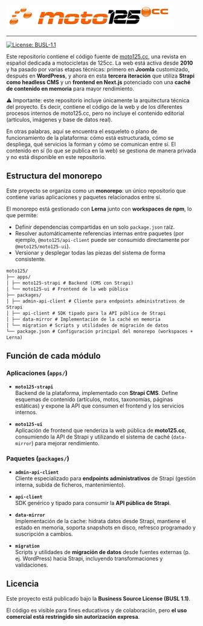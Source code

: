 

![](./logo.png)

---

[![License: BUSL-1.1](https://img.shields.io/badge/License-BUSL--1.1-orange.svg)](LICENSE)

Este repositorio contiene el código fuente de [moto125.cc](https://www.moto125.cc), una revista en español dedicada a motocicletas de 125cc. La web está activa desde **2010** y ha pasado por varias etapas técnicas: primero en **Joomla** customizado, después en **WordPress**, y ahora en esta **tercera iteración** que utiliza **Strapi como headless CMS** y un **frontend en Next.js** potenciado con una **caché de contenido en memoria** para mayor rendimiento.

⚠️ Importante: este repositorio incluye únicamente la arquitectura técnica del proyecto.
Es decir, contiene el código de la web y de los diferentes procesos internos de moto125.cc, pero no incluye el contenido editorial (artículos, imágenes y base de datos real).

En otras palabras, aquí se encuentra el esqueleto o plano de funcionamiento de la plataforma: cómo está estructurada, cómo se despliega, qué servicios la forman y cómo se comunican entre sí. El contenido en sí (lo que se publica en la web) se gestiona de manera privada y no está disponible en este repositorio.

## Estructura del monorepo

Este proyecto se organiza como un **monorepo**: un único repositorio que contiene varias aplicaciones y paquetes relacionados entre sí.

El monorepo está gestionado con **Lerna** junto con **workspaces de npm**, lo que permite:

- Definir dependencias compartidas en un solo `package.json` raíz.  
- Resolver automáticamente referencias internas entre paquetes (por ejemplo, `@moto125/api-client` puede ser consumido directamente por `@moto125/moto125-ui`).  
- Versionar y desplegar todas las piezas del sistema de forma consistente. 

```
moto125/
├── apps/
│ ├── moto125-strapi # Backend (CMS con Strapi)
│ └── moto125-ui # Frontend de la web pública
├── packages/
│ ├── admin-api-client # Cliente para endpoints administrativos de Strapi
│ ├── api-client # SDK tipado para la API pública de Strapi
│ ├── data-mirror # Implementación de la caché en memoria
│ └── migration # Scripts y utilidades de migración de datos
└── package.json # Configuración principal del monorepo (workspaces + Lerna)
```

## Función de cada módulo

### **Aplicaciones (`apps/`)**

- **`moto125-strapi`**  
  Backend de la plataforma, implementado con **Strapi CMS**. Define esquemas de contenido (artículos, motos, taxonomías, páginas estáticas) y expone la API que consumen el frontend y los servicios internos.

- **`moto125-ui`**  
  Aplicación de frontend que renderiza la web pública de **moto125.cc**, consumiendo la API de Strapi y utilizando el sistema de caché (`data-mirror`) para mejorar rendimiento.


### **Paquetes (`packages/`)**

- **`admin-api-client`**  
  Cliente especializado para **endpoints administrativos** de Strapi (gestión interna, subida de ficheros, mantenimiento).

- **`api-client`**  
  SDK genérico y tipado para consumir la **API pública de Strapi**.

- **`data-mirror`**  
  Implementación de la cache: hidrata datos desde Strapi, mantiene el estado en memoria, soporta snapshots en disco, refresco programado y suscripción a cambios.

- **`migration`**  
  Scripts y utilidades de **migración de datos** desde fuentes externas (p. ej. WordPress) hacia Strapi, incluyendo transformaciones y validaciones.


## Licencia

Este proyecto está publicado bajo la **Business Source License (BUSL 1.1)**.

El código es visible para fines educativos y de colaboración, pero **el uso comercial está restringido sin autorización expresa**.